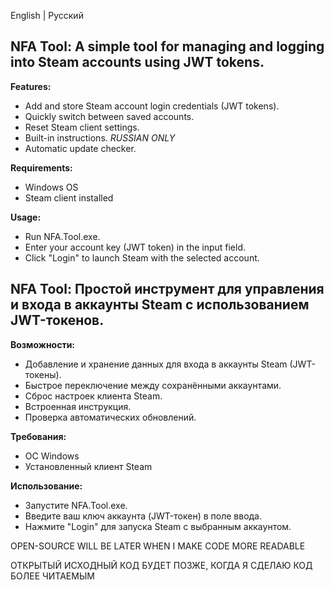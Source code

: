 English | Русский


## **NFA Tool: A simple tool for managing and logging into Steam accounts using JWT tokens.**


**Features:**
 - Add and store Steam account login credentials (JWT tokens).
 - Quickly switch between saved accounts.
 - Reset Steam client settings.
 - Built-in instructions. *RUSSIAN ONLY*
 - Automatic update checker.

**Requirements:**
 - Windows OS
 - Steam client installed

**Usage:**
 - Run NFA.Tool.exe.
 - Enter your account key (JWT token) in the input field.
 - Click "Login" to launch Steam with the selected account.




## **NFA Tool: Простой инструмент для управления и входа в аккаунты Steam с использованием JWT-токенов.**


**Возможности:**
 - Добавление и хранение данных для входа в аккаунты Steam (JWT-токены).
 - Быстрое переключение между сохранёнными аккаунтами.
 - Сброс настроек клиента Steam.
 - Встроенная инструкция.
 - Проверка автоматических обновлений.

**Требования:**
 - ОС Windows
 - Установленный клиент Steam

**Использование:**
 - Запустите NFA.Tool.exe.
 - Введите ваш ключ аккаунта (JWT-токен) в поле ввода.
 - Нажмите "Login" для запуска Steam с выбранным аккаунтом.



OPEN-SOURCE WILL BE LATER WHEN I MAKE CODE MORE READABLE

ОТКРЫТЫЙ ИСХОДНЫЙ КОД БУДЕТ ПОЗЖЕ, КОГДА Я СДЕЛАЮ КОД БОЛЕЕ ЧИТАЕМЫМ
